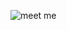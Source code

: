 ![meet me](https://scontent-atl3-1.xx.fbcdn.net/v/t1.0-9/29027835_1581310088605547_3646311390352877099_n.jpg?_nc_cat=101&_nc_ht=scontent-atl3-1.xx&oh=60e8d23778f85b9214a73ed6f1c8b06e&oe=5C50F6B1)
